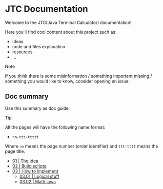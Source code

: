 JTC Documentation
=================

Welcome to the JTC(Java Terminal Calculator) documentation!

Here you'll find cool content about this project such as:
  - ideas
  - code and files explanation
  - resources
  - ...

> [!NOTE]
>
> If you think there is some misinformation / something important
> missing / something you would like to know, consider opening an
> issue.

Doc summary
-----------

Use this summary as doc guide:

> [!TIP]
>
> All the pages will have the following name format:
> - `nn-ttt-ttttt`
>
> Where `nn` means the page number (order identifier) and `ttt-tttt`
> means the page title.

- [01 | The idea][01-the-idea]
- [02 | Build scripts][02-build-scripts]
- [03 | How to implement][03-how-to-implement]
  - [03.01 | Logical stuff][03.01-logical-stuff]
  - [03.02 | Math laws][03.02-math-laws]

<!-- pages link -->
[01-the-idea]: ./01-the-idea.md
[02-build-scripts]: ./02-build-scripts.md
[03-how-to-implement]: ./03-how-to-implement.md
[03.01-logical-stuff]: ./03.01-logical-stuff.md
[03.02-math-laws]: ./03.02-math-laws.md
